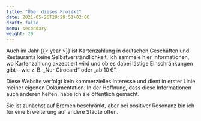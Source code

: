 ```yaml
---
title: "Über dieses Projekt"
date: 2021-05-26T20:29:51+02:00
draft: false
menu: secondary
weight: 20
---
```


Auch im Jahr {{< year >}} ist Kartenzahlung in deutschen Geschäften und Restaurants keine Selbstverständlichkeit. Ich sammele hier Informationen, wo Kartenzahlung akzeptiert wird und ob es dabei lästige Einschränkungen gibt – wie z. B. „Nur Girocard“ oder „ab 10 €“.

Diese Website verfolgt kein kommerzielles Interesse und dient in erster Linie meiner eigenen Dokumentation. In der Hoffnung, dass diese Informationen auch anderen helfen, habe ich sie öffentlich gemacht.

Sie ist zunächst auf Bremen beschränkt, aber bei positiver Resonanz bin ich für eine Erweiterung auf andere Städte offen.
